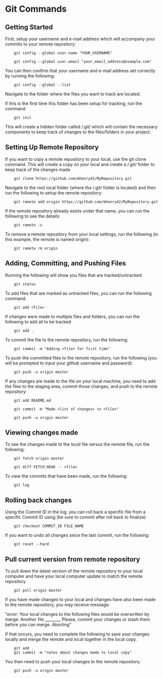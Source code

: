 # Git Commands

## Getting Started
First, setup your username and e-mail address which will accompany your commits to your remote repository:

```
	git config --global user.name "YOUR_USERNAME"
	
	git config --global user.email "your_email_address@example.com"
```

You can then confirm that your username and e-mail address set correctly by running the following:

```
	git config --global --list
```

Navigate to the folder where the files you want to track are located.

If this is the first time this folder has been setup for tracking, run the command:

```
	git init
```

This will create a hidden folder called /.git/ which will contain the necessary components to keep track of changes to the files/folders in your project.

## Setting Up Remote Repository
If you want to copy a remote repository to your local, use the git clone command.  This will create a copy on your local and create a /.git/ folder to keep track of the changes made

```
    git clone https://github.com/mhenry42/MyRepository.git
```

Navigate to the root local folder (where the /.git/ folder is located) and then run the following to setup the remote repository:

```
    git remote add origin https://github.com/mhenry42/MyRepository.git
```

If the remote repository already exists under that name, you can run the following to see the details:

```
    git remote -v
```

To remove a remote repository from your local settings, run the following (in this example, the remote is named origin):

```
    git remote rm origin
```

## Adding, Committing, and Pushing Files
Running the following will show you files that are tracked/untracked:

```
    git status
```

To add files that are marked as untracked files, you can run the following command:

```
    git add <file>
```

If changes were made to multiple files and folders, you can run the following to add all to be tracked

```
    git add .
```

To commit the file to the remote repository, run the following:

```
    git commit -m "Adding <file> for first time"
```

To push the committed files to the remote repository, run the following (you will be prompted to input your github username and password):

```
    git push -u origin master
```

If any changes are made to the file on your local machine, you need to add the files to the staging area, commit those changes, and push to the remote repository:

```
    git add README.md

    git commit -m "Made <list of changes> to <file>"

    git push -u origin master
```

## Viewing changes made

To see the changes made to the local file versus the remote file, run the following:

```
    git fetch origin master

    git diff FETCH_HEAD -- <file>
```

To view the commits that have been made, run the following:

```
    git log
```

## Rolling back changes

Using the Commit ID in the log, you can roll back a specific file from a specific Commit ID using (be sure to commit after roll back to finalize):

```
    git checkout COMMIT_ID FILE_NAME
```

If you want to undo all changes since the last commit, run the following:

```
    git reset --hard
```

## Pull current version from remote repository

To pull down the latest version of the remote repository to your local computer and have your local computer update to match the remote repository

```
    git pull origin master
```

If you have made changes to your local and changes have also been made to the remote repository, you may receive message:

"error: Your local changes to the following files would be overwritten by merge: Another file ________ Please, commit your changes or stash them before you can merge. Aborting"

If that occurs, you need to complete the following to save your changes locally and merge the remote and local together in the local copy.

```
    git add .
    git commit -m "notes about changes made to local copy"
```

You then need to push your local changes to the remote repository.

```
    git push -u origin master
```